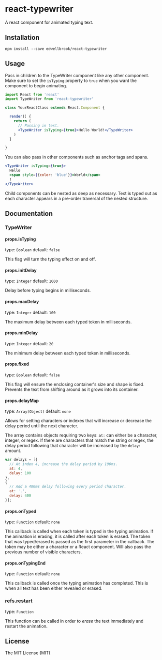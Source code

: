 react-typewriter
================

A react component for animated typing text.

Installation
------------

```
npm install --save edwellbrook/react-typewriter
```

Usage
-------------

Pass in children to the TypeWriter component like any other component. Make sure to set the `isTyping` property to `true` when you want the component to begin animating.

```jsx
import React from 'react'
import TypeWriter from 'react-typewriter'

class YourReactClass extends React.Component {

  render() {
    return (
      // Passing in text.
      <TypeWriter isTyping={true}>Hello World!</TypeWriter>
    )
  }

}
```

You can also pass in other components such as anchor tags and spans.

```jsx
<TypeWriter isTyping={true}>
  Hello
  <span style={{color: 'blue'}}>World</span>
  !
</TypeWriter>
```

Child components can be nested as deep as necessary. Text is typed out as each character appears in a pre-order traversal of the nested structure.

Documentation
-------------

### TypeWriter

#### props.isTyping

type: `Boolean`
default: `false`

This flag will turn the typing effect on and off.

#### props.initDelay

type: `Integer`
default: `1000`

Delay before typing begins in milliseconds.

#### props.maxDelay

type: `Integer`
default: `100`

The maximum delay between each typed token in milliseconds.

#### props.minDelay

type: `Integer`
default: `20`

The minimum delay between each typed token in milliseconds.

#### props.fixed

type: `Boolean`
default: `false`

This flag will ensure the enclosing container's size and shape is fixed. Prevents the text from shifting around as it grows into its container.

#### props.delayMap

type: `Array[Object]`
default: `none`

Allows for setting characters or indexes that will increase or decrease the delay period until the next character.

The array contains objects requiring two keys: `at:` can either be a character, integer, or regex. If there are characters that match the string or regex, the delay period following that character will be increased by the `delay:` amount.

```js
var delays = [{
  // At index 4, increase the delay period by 100ms.
  at: 4,
  delay: 100
},
{
  // Add a 400ms delay following every period character.
  at: '.',
  delay: 400
}];
```

#### props.onTyped

type: `Function`
default: `none`

This callback is called when each token is typed in the typing animation. If the animation is erasing, it is called after each token is erased. The token that was typed/erased is passed as the first parameter in the callback. The token may be either a character or a React component. Will also pass the previous number of visible characters.

#### props.onTypingEnd

type: `Function`
default: `none`

This callback is called once the typing animation has completed. This is when all text has been either revealed or erased.

### refs.restart

type: `Function`

This function can be called in order to *erase* the text immediately and restart the animation.


License
-------

The MIT License (MIT)
